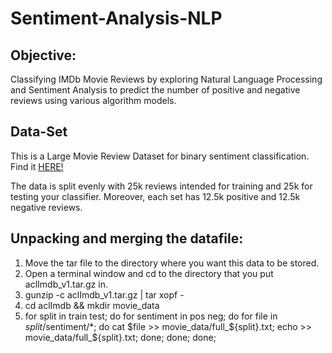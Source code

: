 # Sentiment-Analysis-NLP 

## Objective:
Classifying IMDb Movie Reviews by exploring Natural Language Processing and Sentiment Analysis to predict the number of positive and negative reviews using various algorithm models.

## Data-Set
This is a Large Movie Review Dataset for binary sentiment classification. Find it [HERE!](http://ai.stanford.edu/~amaas/data/sentiment/)

The data is split evenly with 25k reviews intended for training and 25k for testing your classifier. Moreover, each set has 12.5k positive and 12.5k negative reviews.

## Unpacking and merging the datafile:

1. Move the tar file to the directory where you want this data to be stored.
2. Open a terminal window and cd to the directory that you put aclImdb_v1.tar.gz in.
3. gunzip -c aclImdb_v1.tar.gz | tar xopf -
4. cd aclImdb && mkdir movie_data
5. for split in train test; do for sentiment in pos neg; do for file in $split/$sentiment/*; do cat $file >> movie_data/full_${split}.txt; echo >> movie_data/full_${split}.txt; done; done; done;

